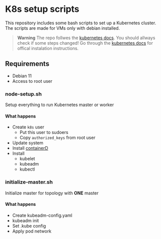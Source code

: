 # K8s setup scripts
This repository includes some bash scripts to set up a Kubernetes cluster.
The scripts are made for VMs only with debian installed.

> **Warning**
> The repo follwes the [kubernetes docs](https://kubernetes.io/docs/setup/production-environment/tools/kubeadm/create-cluster-kubeadm/).
> You should allways check if some steps changed!
> Go through the [kubernetes docs](https://kubernetes.io) for offical instalation instructions.


## Requirements
 - Debian 11
 - Access to root user

### node-setup.sh
Setup everything to run Kubernetes master or worker

#### What happens
 - Create ``k8s`` user
   - Put this user to sudoers
   - Copy ``authorized_keys`` from root user
 - Update system
 - Install [containerD](https://containerd.io)
 - Install
   - kubelet
   - kubeadm
   - kubectl

### initialize-master.sh
Initialize master for topology with **ONE** master

#### What happens
 - Create kubeadm-config.yaml
 - kubeadm init
 - Set .kube config
 - Apply pod network